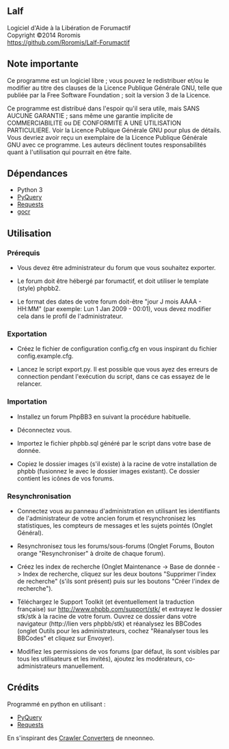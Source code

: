 ## Lalf
  
  Logiciel d'Aide à la Libération de Forumactif  
  Copyright ©2014 Roromis  
  https://github.com/Roromis/Lalf-Forumactif  

## Note importante

Ce programme est un logiciel libre ; vous pouvez le redistribuer et/ou 
le modifier au titre des clauses de la Licence Publique Générale GNU, 
telle que publiée par la Free Software Foundation ; soit la version 3 
de la Licence.

Ce programme est distribué dans l'espoir qu'il sera utile, mais SANS 
AUCUNE GARANTIE ; sans même une garantie implicite de COMMERCIABILITE 
ou DE CONFORMITE A UNE UTILISATION PARTICULIERE. Voir la Licence 
Publique Générale GNU pour plus de détails. Vous devriez avoir reçu 
un exemplaire de la Licence Publique Générale GNU avec ce programme.
Les auteurs déclinent toutes responsabilités quant à l'utilisation 
qui pourrait en être faite.

## Dépendances

 * Python 3
 * [PyQuery](https://bitbucket.org/olauzanne/pyquery/)
 * [Requests](http://docs.python-requests.org/en/latest/)
 * [gocr](http://jocr.sourceforge.net/)

## Utilisation

### Prérequis

 * Vous devez être administrateur du forum que vous souhaitez exporter.
 
 * Le forum doit être hébergé par forumactif, et doit utiliser le 
   template (style) phpbb2.
   
 * Le format des dates de votre forum doit-être "jour J mois AAAA - 
   HH:MM" (par exemple: Lun 1 Jan 2009 - 00:01), vous devez modifier 
   cela dans le profil de l'administrateur.

### Exportation

 * Créez le fichier de configuration config.cfg en vous inspirant du
   fichier config.example.cfg.

 * Lancez le script export.py.
   Il est possible que vous ayez des erreurs de connection pendant
   l'exécution du script, dans ce cas essayez de le relancer.

### Importation

 * Installez un forum PhpBB3 en suivant la procédure habituelle.

 * Déconnectez vous.

 * Importez le fichier phpbb.sql généré par le script dans votre base
   de donnée.

 * Copiez le dossier images (s'il existe) à la racine de votre
   installation de phpbb (fusionnez le avec le dossier images
   existant). Ce dossier contient les icônes de vos forums.

### Resynchronisation

 * Connectez vous au panneau d'administration en utilisant les
   identifiants de l'administrateur de votre ancien forum et
   resynchronisez les statistiques, les compteurs de messages et les
   sujets pointés (Onglet Général).
   
 * Resynchronisez tous les forums/sous-forums (Onglet Forums, Bouton 
   orange "Resynchroniser" à droite de chaque forum).
   
 * Créez les index de recherche (Onglet Maintenance -> Base de donnée 
   -> Index de recherche, cliquez sur les deux boutons "Supprimer 
   l'index de recherche" (s'ils sont présent) puis sur les boutons 
   "Créer l'index de recherche").
   
 * Téléchargez le Support Toolkit (et éventuellement la traduction 
   française) sur http://www.phpbb.com/support/stk/ et extrayez le 
   dossier stk/stk à la racine de votre forum. Ouvrez ce dossier dans 
   votre navigateur (http://lien vers phpbb/stk) et réanalysez les 
   BBCodes (onglet Outils pour les administrateurs, cochez "Réanalyser 
   tous les BBCodes" et cliquez sur Envoyer).
   
 * Modifiez les permissions de vos forums (par défaut, ils sont 
   visibles par tous les utilisateurs et les invités), ajoutez les 
   modérateurs, co-administrateurs manuellement.

## Crédits

Programmé en python en utilisant :

 * [PyQuery](https://bitbucket.org/olauzanne/pyquery/)
 * [Requests](http://docs.python-requests.org/en/latest/)

En s'inspirant des [Crawler Converters](http://www.phpbb.com/community/viewtopic.php?f=65&t=1761395)
de nneonneo.
